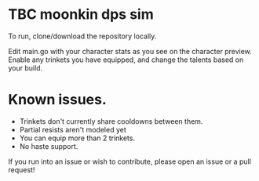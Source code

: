 # TBC moonkin dps sim

To run, clone/download the repository locally.

Edit main.go with your character stats as you see on the character preview.
Enable any trinkets you have equipped, and change the talents based on your build.

# Known issues.
- Trinkets don't currently share cooldowns between them.
- Partial resists aren't modeled yet
- You can equip more than 2 trinkets.
- No haste support.

If you run into an issue or wish to contribute, please open an issue or a pull request!
